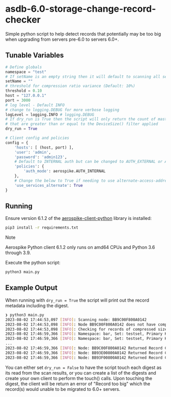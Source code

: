 # asdb-6.0-storage-change-record-checker
Simple python script to help detect records that potentially may be too big when upgrading from servers pre-6.0 to servers 6.0+.

## Tunable Variables
```python
# Define globals
namespace = "test"
# If setName is an empty string then it will default to scanning all sets in the namespace
setName = ""
# threshold for compression ratio variance (Default: 10%)
threshold = 0.10
host = "127.0.0.1"
port = 3000
# log level - Default INFO
# change to logging.DEBUG for more verbose logging
logLevel = logging.INFO # logging.DEBUG
# If dry_run is True then the script will only return the count of master objects on each node
# that are greater than or equal to the DeviceSize() filter applied
dry_run = True

# Client config and policies
config = {
    'hosts': [ (host, port) ],
    'user': 'admin',
    'password': 'admin123',
    # Default to INTERNAL auth but can be changed to AUTH_EXTERNAL or AUTH_EXTERNAL_INSECURE if needed (e.g. LDAP) 
    'policies': {
        'auth_mode': aerospike.AUTH_INTERNAL
    },
    # Change the below to True if needing to use alternate-access-address
    'use_services_alternate': True
}
```

## Running
Ensure version 6.1.2 of the [aerospike-client-python](https://github.com/aerospike/aerospike-client-python) library is installed:
```bash
pip3 install -r requirements.txt
```

> [!NOTE]
> Aerospike Python client 6.1.2 only runs on amd64 CPUs and Python 3.6 through 3.9.


Execute the python script:
```bash
python3 main.py
```

## Example Output
When running with `dry_run = True` the script will print out the record metadata including the digest. 
```bash
❯ python3 main.py
2023-08-02 17:44:53,097 [INFO]: Scanning node: BB9C00F800A0142
2023-08-02 17:44:53,098 [INFO]: Node BB9C00F800A0142 does not have compression enabled.
2023-08-02 17:44:53,098 [INFO]: Checking for records of compressed size larger than 1048560 bytes
2023-08-02 17:46:59,366 [INFO]: Namespace: bar, Set: testset, Primary Key: None, Digest: fe0f17700e1b7fcc82401b535f7933667634f8bf
2023-08-02 17:46:59,366 [INFO]: Namespace: bar, Set: testset, Primary Key: None, Digest: fe0f14b652ecbaf4afc46de605d7a4a0b6452f3a
...
2023-08-02 17:46:59,366 [INFO]: Node: BB9C00F800A0142 Returned Record Count: 328633
2023-08-02 17:46:59,366 [INFO]: Node: BB93E00800A0142 Returned Record Count: 330107
2023-08-02 17:46:59,366 [INFO]: Node: BB93F00800A0142 Returned Record Count: 329541
```

You can either set `dry_run = False` to have the script touch each digest as its read from the scan results, or you can create a list of the digests and create your own client to perform the touch() calls.
Upon touching the digest, the client will be return an error of "Record too big" which the record(s) would unable to be migrated to 6.0+ servers.
